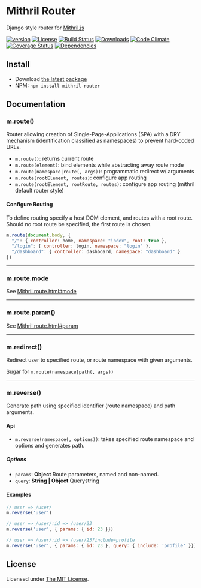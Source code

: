 # Mithril Router

Django style router for [Mithril.js][mithril]

[![version][npm-version]][npm-url]
[![License][npm-license]][license-url]
[![Build Status][travis-image]][travis-url]
[![Downloads][npm-downloads]][npm-url]
[![Code Climate][codeclimate-quality]][codeclimate-url]
[![Coverage Status][codeclimate-coverage]][codeclimate-url]
[![Dependencies][david-image]][david-url]

## Install

- Download [the latest package][download]
- NPM: `npm install mithril-router`

## Documentation

### m.route()

Router allowing creation of Single-Page-Applications (SPA) with a DRY mechanism
(identification classified as namespaces) to prevent hard-coded URLs.

- `m.route()`: returns current route
- `m.route(element)`: bind elements while abstracting away route mode
- `m.route(namespace|route(, args))`: programmatic redirect w/ arguments
- `m.route(rootElement, routes)`: configure app routing
- `m.route(rootElement, rootRoute, routes)`: configure app routing (mithril default router style)

#### Configure Routing

To define routing specify a host DOM element, and routes with a root route. Should no root
route be specified, the first route is chosen.

```js
m.route(document.body, {
  "/": { controller: home, namespace: "index", root: true },
  "/login": { controller: login, namespace: "login" },
  "/dashboard": { controller: dashboard, namespace: "dashboard" }
})
```

---

### m.route.mode

See [Mithril.route.html#mode][mithril-mode]

---

### m.route.param()

See [Mithril.route.html#param][mithril-param]

---

### m.redirect()

Redirect user to specified route, or route namespace with given arguments.

Sugar for `m.route(namespace|path(, args))`

---

### m.reverse()

Generate path using specified identifier (route namespace) and path arguments.

#### Api

- `m.reverse(namespace(, options))`: takes specified route namespace and options and generates path.

##### Options

- `params`: **Object** Route parameters, named and non-named.
- `query`: **String | Object** Querystring

#### Examples

```js
// user => /user/
m.reverse('user')

// user => /user/:id => /user/23
m.reverse('user', { params: { id: 23 }})

// user => /user/:id => /user/23?include=profile
m.reverse('user', { params: { id: 23 }, query: { include: 'profile' }})
```

## License

Licensed under [The MIT License](LICENSE).

[license-url]: https://github.com/Nijikokun/mithril-router/blob/master/LICENSE

[travis-url]: https://travis-ci.org/Nijikokun/mithril-router
[travis-image]: https://img.shields.io/travis/Nijikokun/mithril-router.svg?style=flat

[npm-url]: https://www.npmjs.com/package/mithril-router
[npm-license]: https://img.shields.io/npm/l/mithril-router.svg?style=flat
[npm-version]: https://img.shields.io/npm/v/mithril-router.svg?style=flat
[npm-downloads]: https://img.shields.io/npm/dm/mithril-router.svg?style=flat

[coveralls-url]: https://coveralls.io/r/Nijikokun/mithril-router
[coveralls-coverage]: https://img.shields.io/coveralls/jekyll/jekyll.svg

[codeclimate-url]: https://codeclimate.com/github/Nijikokun/mithril-router
[codeclimate-quality]: https://img.shields.io/codeclimate/github/Nijikokun/mithril-router.svg?style=flat
[codeclimate-coverage]: https://img.shields.io/codeclimate/coverage/github/Nijikokun/mithril-router.svg?style=flat

[david-url]: https://david-dm.org/Nijikokun/mithril-router
[david-image]: https://img.shields.io/david/Nijikokun/mithril-router.svg?style=flat

[download]: https://github.com/Nijikokun/mithril-router/archive/v1.2.3.zip
[mithril]: https://github.com/lhorie/mithril.js
[mithril-mode]: http://lhorie.github.io/mithril/mithril.route.html#mode
[mithril-param]: http://lhorie.github.io/mithril/mithril.route.html#param
